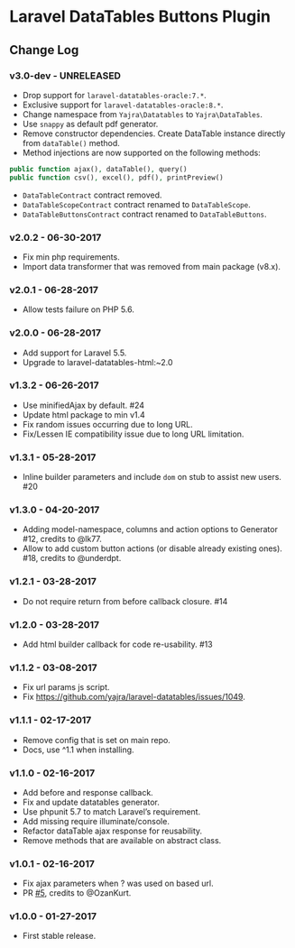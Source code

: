 # Laravel DataTables Buttons Plugin

## Change Log

### v3.0-dev - UNRELEASED
- Drop support for `laravel-datatables-oracle:7.*`.
- Exclusive support for `laravel-datatables-oracle:8.*`.
- Change namespace from `Yajra\Datatables` to `Yajra\DataTables`.
- Use `snappy` as default pdf generator.
- Remove constructor dependencies. Create DataTable instance directly from `dataTable()` method.
- Method injections are now supported on the following methods:
```php
public function ajax(), dataTable(), query()
public function csv(), excel(), pdf(), printPreview()
```
- `DataTableContract` contract removed.
- `DataTableScopeContract` contract renamed to `DataTableScope`.
- `DataTableButtonsContract` contract renamed to `DataTableButtons`.

### v2.0.2 - 06-30-2017
- Fix min php requirements.
- Import data transformer that was removed from main package (v8.x).

### v2.0.1 - 06-28-2017
- Allow tests failure on PHP 5.6.

### v2.0.0 - 06-28-2017
- Add support for Laravel 5.5.
- Upgrade to laravel-datatables-html:~2.0

### v1.3.2 - 06-26-2017
- Use minifiedAjax by default. #24
- Update html package to min v1.4
- Fix random issues occurring due to long URL.
- Fix/Lessen IE compatibility issue due to long URL limitation.

### v1.3.1 - 05-28-2017
- Inline builder parameters and include `dom` on stub to assist new users. #20

### v1.3.0 - 04-20-2017
- Adding model-namespace, columns and action options to Generator #12, credits to @lk77.
- Allow to add custom button actions (or disable already existing ones). #18, credits to @underdpt.

### v1.2.1 - 03-28-2017
- Do not require return from before callback closure. #14

### v1.2.0 - 03-28-2017
- Add html builder callback for code re-usability. #13

### v1.1.2 - 03-08-2017
- Fix url params js script.
- Fix https://github.com/yajra/laravel-datatables/issues/1049.

### v1.1.1 - 02-17-2017
- Remove config that is set on main repo.
- Docs, use ^1.1 when installing.

### v1.1.0 - 02-16-2017
- Add before and response callback.
- Fix and update datatables generator.
- Use phpunit 5.7 to match Laravel’s requirement.
- Add missing require illuminate/console.
- Refactor dataTable ajax response for reusability.
- Remove methods that are available on abstract class.

### v1.0.1 - 02-16-2017
- Fix ajax parameters when ? was used on based url. 
- PR [#5](https://github.com/yajra/laravel-datatables-buttons/pull/5), credits to @OzanKurt.

### v1.0.0 - 01-27-2017
- First stable release.
